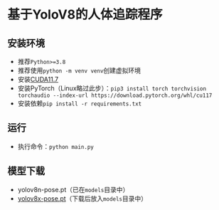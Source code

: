 # 基于YoloV8的人体追踪程序

## 安装环境

- 推荐`Python>=3.8`
- 推荐使用`python -m venv venv`创建虚拟环境
- 安装[CUDA11.7](https://developer.nvidia.cn/cuda-11-7-0-download-archive)
- 安装PyTorch（Linux略过此步）：`pip3 install torch torchvision torchaudio --index-url https://download.pytorch.org/whl/cu117`
- 安装依赖`pip install -r requirements.txt`

## 运行

- 执行命令：`python main.py `

## 模型下载

- yolov8n-pose.pt（已在`models`目录中）
- [yolov8x-pose.pt](https://github.com/ultralytics/assets/releases/download/v0.0.0/yolov8x.pt)（下载后放入`models`目录中）